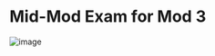 # Mid-Mod Exam for Mod 3

![image](https://user-images.githubusercontent.com/47184994/63964421-4712f880-ca54-11e9-8c3d-df2737d268dd.png)

